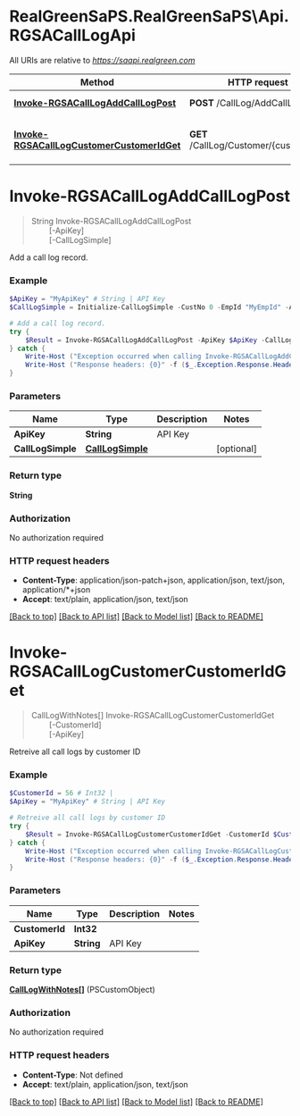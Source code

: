 # RealGreenSaPS.RealGreenSaPS\Api.RGSACallLogApi

All URIs are relative to *https://saapi.realgreen.com*

Method | HTTP request | Description
------------- | ------------- | -------------
[**Invoke-RGSACallLogAddCallLogPost**](RGSACallLogApi.md#Invoke-RGSACallLogAddCallLogPost) | **POST** /CallLog/AddCallLog | Add a call log record.
[**Invoke-RGSACallLogCustomerCustomerIdGet**](RGSACallLogApi.md#Invoke-RGSACallLogCustomerCustomerIdGet) | **GET** /CallLog/Customer/{customerId} | Retreive all call logs by customer ID


<a id="Invoke-RGSACallLogAddCallLogPost"></a>
# **Invoke-RGSACallLogAddCallLogPost**
> String Invoke-RGSACallLogAddCallLogPost<br>
> &nbsp;&nbsp;&nbsp;&nbsp;&nbsp;&nbsp;&nbsp;&nbsp;[-ApiKey] <String><br>
> &nbsp;&nbsp;&nbsp;&nbsp;&nbsp;&nbsp;&nbsp;&nbsp;[-CallLogSimple] <PSCustomObject><br>

Add a call log record.

### Example
```powershell
$ApiKey = "MyApiKey" # String | API Key
$CallLogSimple = Initialize-CallLogSimple -CustNo 0 -EmpId "MyEmpId" -ActionReasonID 0 -Status "MyStatus" -Note "MyNote" -AuditEmployeeID "MyAuditEmployeeID" -Name "MyName" -PhoneNumber "MyPhoneNumber" # CallLogSimple |  (optional)

# Add a call log record.
try {
    $Result = Invoke-RGSACallLogAddCallLogPost -ApiKey $ApiKey -CallLogSimple $CallLogSimple
} catch {
    Write-Host ("Exception occurred when calling Invoke-RGSACallLogAddCallLogPost: {0}" -f ($_.ErrorDetails | ConvertFrom-Json))
    Write-Host ("Response headers: {0}" -f ($_.Exception.Response.Headers | ConvertTo-Json))
}
```

### Parameters

Name | Type | Description  | Notes
------------- | ------------- | ------------- | -------------
 **ApiKey** | **String**| API Key | 
 **CallLogSimple** | [**CallLogSimple**](CallLogSimple.md)|  | [optional] 

### Return type

**String**

### Authorization

No authorization required

### HTTP request headers

 - **Content-Type**: application/json-patch+json, application/json, text/json, application/*+json
 - **Accept**: text/plain, application/json, text/json

[[Back to top]](#) [[Back to API list]](../README.md#documentation-for-api-endpoints) [[Back to Model list]](../README.md#documentation-for-models) [[Back to README]](../README.md)

<a id="Invoke-RGSACallLogCustomerCustomerIdGet"></a>
# **Invoke-RGSACallLogCustomerCustomerIdGet**
> CallLogWithNotes[] Invoke-RGSACallLogCustomerCustomerIdGet<br>
> &nbsp;&nbsp;&nbsp;&nbsp;&nbsp;&nbsp;&nbsp;&nbsp;[-CustomerId] <Int32><br>
> &nbsp;&nbsp;&nbsp;&nbsp;&nbsp;&nbsp;&nbsp;&nbsp;[-ApiKey] <String><br>

Retreive all call logs by customer ID

### Example
```powershell
$CustomerId = 56 # Int32 | 
$ApiKey = "MyApiKey" # String | API Key

# Retreive all call logs by customer ID
try {
    $Result = Invoke-RGSACallLogCustomerCustomerIdGet -CustomerId $CustomerId -ApiKey $ApiKey
} catch {
    Write-Host ("Exception occurred when calling Invoke-RGSACallLogCustomerCustomerIdGet: {0}" -f ($_.ErrorDetails | ConvertFrom-Json))
    Write-Host ("Response headers: {0}" -f ($_.Exception.Response.Headers | ConvertTo-Json))
}
```

### Parameters

Name | Type | Description  | Notes
------------- | ------------- | ------------- | -------------
 **CustomerId** | **Int32**|  | 
 **ApiKey** | **String**| API Key | 

### Return type

[**CallLogWithNotes[]**](CallLogWithNotes.md) (PSCustomObject)

### Authorization

No authorization required

### HTTP request headers

 - **Content-Type**: Not defined
 - **Accept**: text/plain, application/json, text/json

[[Back to top]](#) [[Back to API list]](../README.md#documentation-for-api-endpoints) [[Back to Model list]](../README.md#documentation-for-models) [[Back to README]](../README.md)

